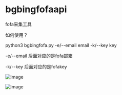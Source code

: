 # bgbingfofaapi
fofa采集工具

如何使用？

python3 bgbingfofa.py -e/--email email -k/--key key

-e/--email 后面对应的是fofa邮箱  

-k/--key 后面对应的是fofakey

![image](https://user-images.githubusercontent.com/51054495/116848530-64339d80-ac1f-11eb-8405-5b41db46f588.png)

![image](https://user-images.githubusercontent.com/51054495/116848545-6990e800-ac1f-11eb-8168-4ef915dfa60e.png)
